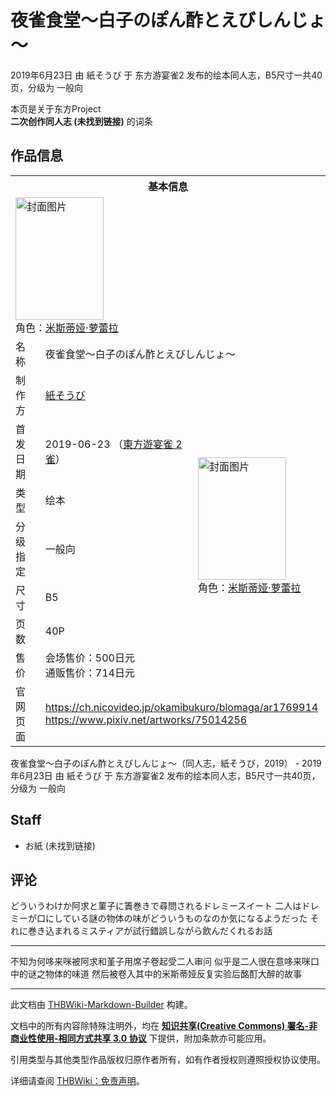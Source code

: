 # 夜雀食堂～白子のぽん酢とえびしんじょ～

<!-- source html: G:\repos\THBWiki-Markdown-Builder\THBWikiMarkdown\Temp\main\7\7a\ns0%3A%E5%A4%9C%E9%9B%80%E9%A3%9F%E5%A0%82%EF%BD%9E%E7%99%BD%E5%AD%90%E3%81%AE%E3%81%BD%E3%82%93%E9%85%A2%E3%81%A8%E3%81%88%E3%81%B3%E3%81%97%E3%82%93%E3%81%98%E3%82%87%EF%BD%9E.html -->

2019年6月23日 由 紙そうび 于 东方游宴雀2 发布的绘本同人志，B5尺寸一共40页，分级为 一般向

本页是关于东方Project  
 **二次创作同人志 (未找到链接)** 的词条
## 作品信息

<table><tbody><tr><th colspan="3">基本信息</th></tr><tr><td class="cover-artwork-mobile" colspan="2"><a href="./文件-夜雀食堂～白子のぽん酢とえびしんじょ～封面.jpg.md" class="image" title="封面图片"><img alt="封面图片" src="https://upload.thwiki.cc/thumb/8/8f/%E5%A4%9C%E9%9B%80%E9%A3%9F%E5%A0%82%EF%BD%9E%E7%99%BD%E5%AD%90%E3%81%AE%E3%81%BD%E3%82%93%E9%85%A2%E3%81%A8%E3%81%88%E3%81%B3%E3%81%97%E3%82%93%E3%81%98%E3%82%87%EF%BD%9E%E5%B0%81%E9%9D%A2.jpg/141px-%E5%A4%9C%E9%9B%80%E9%A3%9F%E5%A0%82%EF%BD%9E%E7%99%BD%E5%AD%90%E3%81%AE%E3%81%BD%E3%82%93%E9%85%A2%E3%81%A8%E3%81%88%E3%81%B3%E3%81%97%E3%82%93%E3%81%98%E3%82%87%EF%BD%9E%E5%B0%81%E9%9D%A2.jpg" decoding="async" loading="lazy" width="141" height="196" srcset="https://upload.thwiki.cc/thumb/8/8f/%E5%A4%9C%E9%9B%80%E9%A3%9F%E5%A0%82%EF%BD%9E%E7%99%BD%E5%AD%90%E3%81%AE%E3%81%BD%E3%82%93%E9%85%A2%E3%81%A8%E3%81%88%E3%81%B3%E3%81%97%E3%82%93%E3%81%98%E3%82%87%EF%BD%9E%E5%B0%81%E9%9D%A2.jpg/211px-%E5%A4%9C%E9%9B%80%E9%A3%9F%E5%A0%82%EF%BD%9E%E7%99%BD%E5%AD%90%E3%81%AE%E3%81%BD%E3%82%93%E9%85%A2%E3%81%A8%E3%81%88%E3%81%B3%E3%81%97%E3%82%93%E3%81%98%E3%82%87%EF%BD%9E%E5%B0%81%E9%9D%A2.jpg 1.5x, https://upload.thwiki.cc/thumb/8/8f/%E5%A4%9C%E9%9B%80%E9%A3%9F%E5%A0%82%EF%BD%9E%E7%99%BD%E5%AD%90%E3%81%AE%E3%81%BD%E3%82%93%E9%85%A2%E3%81%A8%E3%81%88%E3%81%B3%E3%81%97%E3%82%93%E3%81%98%E3%82%87%EF%BD%9E%E5%B0%81%E9%9D%A2.jpg/282px-%E5%A4%9C%E9%9B%80%E9%A3%9F%E5%A0%82%EF%BD%9E%E7%99%BD%E5%AD%90%E3%81%AE%E3%81%BD%E3%82%93%E9%85%A2%E3%81%A8%E3%81%88%E3%81%B3%E3%81%97%E3%82%93%E3%81%98%E3%82%87%EF%BD%9E%E5%B0%81%E9%9D%A2.jpg 2x" data-file-width="863" data-file-height="1200"></a><div class="cover-char">角色：<a href="./米斯蒂娅·萝蕾拉.md" title="米斯蒂娅·萝蕾拉">米斯蒂娅·萝蕾拉</a></div></td>
</tr><tr><td class="label">名称</td><td colspan="2"> 夜雀食堂～白子のぽん酢とえびしんじょ～ </td></tr><tr><td class="label">制作方</td><td><a href="./紙そうび.md" title="紙そうび">紙そうび</a></td><td class="cover-artwork" rowspan="7" style="min-width:196px;"><a href="./文件-夜雀食堂～白子のぽん酢とえびしんじょ～封面.jpg.md" class="image" title="封面图片"><img alt="封面图片" src="https://upload.thwiki.cc/thumb/8/8f/%E5%A4%9C%E9%9B%80%E9%A3%9F%E5%A0%82%EF%BD%9E%E7%99%BD%E5%AD%90%E3%81%AE%E3%81%BD%E3%82%93%E9%85%A2%E3%81%A8%E3%81%88%E3%81%B3%E3%81%97%E3%82%93%E3%81%98%E3%82%87%EF%BD%9E%E5%B0%81%E9%9D%A2.jpg/141px-%E5%A4%9C%E9%9B%80%E9%A3%9F%E5%A0%82%EF%BD%9E%E7%99%BD%E5%AD%90%E3%81%AE%E3%81%BD%E3%82%93%E9%85%A2%E3%81%A8%E3%81%88%E3%81%B3%E3%81%97%E3%82%93%E3%81%98%E3%82%87%EF%BD%9E%E5%B0%81%E9%9D%A2.jpg" decoding="async" loading="lazy" width="141" height="196" srcset="https://upload.thwiki.cc/thumb/8/8f/%E5%A4%9C%E9%9B%80%E9%A3%9F%E5%A0%82%EF%BD%9E%E7%99%BD%E5%AD%90%E3%81%AE%E3%81%BD%E3%82%93%E9%85%A2%E3%81%A8%E3%81%88%E3%81%B3%E3%81%97%E3%82%93%E3%81%98%E3%82%87%EF%BD%9E%E5%B0%81%E9%9D%A2.jpg/211px-%E5%A4%9C%E9%9B%80%E9%A3%9F%E5%A0%82%EF%BD%9E%E7%99%BD%E5%AD%90%E3%81%AE%E3%81%BD%E3%82%93%E9%85%A2%E3%81%A8%E3%81%88%E3%81%B3%E3%81%97%E3%82%93%E3%81%98%E3%82%87%EF%BD%9E%E5%B0%81%E9%9D%A2.jpg 1.5x, https://upload.thwiki.cc/thumb/8/8f/%E5%A4%9C%E9%9B%80%E9%A3%9F%E5%A0%82%EF%BD%9E%E7%99%BD%E5%AD%90%E3%81%AE%E3%81%BD%E3%82%93%E9%85%A2%E3%81%A8%E3%81%88%E3%81%B3%E3%81%97%E3%82%93%E3%81%98%E3%82%87%EF%BD%9E%E5%B0%81%E9%9D%A2.jpg/282px-%E5%A4%9C%E9%9B%80%E9%A3%9F%E5%A0%82%EF%BD%9E%E7%99%BD%E5%AD%90%E3%81%AE%E3%81%BD%E3%82%93%E9%85%A2%E3%81%A8%E3%81%88%E3%81%B3%E3%81%97%E3%82%93%E3%81%98%E3%82%87%EF%BD%9E%E5%B0%81%E9%9D%A2.jpg 2x" data-file-width="863" data-file-height="1200"></a><div class="cover-char">角色：<a href="./米斯蒂娅·萝蕾拉.md" title="米斯蒂娅·萝蕾拉">米斯蒂娅·萝蕾拉</a></div></td>
</tr><tr><td class="label">首发日期</td><td>2019-06-23&#160;（<a href="/展会作品列表?e=%E4%B8%9C%E6%96%B9%E6%B8%B8%E5%AE%B4%E9%9B%80%232">東方遊宴雀 2雀</a>）</td></tr><tr><td class="label">类型</td><td>绘本</td></tr><tr><td class="label">分级指定</td><td>一般向</td></tr><tr><td class="label">尺寸</td><td>B5</td></tr><tr><td class="label">页数</td><td>40P</td></tr><tr><td class="label">售价</td><td>会场售价：500日元<br>通贩售价：714日元</td></tr>
<tr><td class="label">官网页面</td><td colspan="2"><a rel="nofollow" class="external free" href="https://ch.nicovideo.jp/okamibukuro/blomaga/ar1769914">https://ch.nicovideo.jp/okamibukuro/blomaga/ar1769914</a><br><a rel="nofollow" class="external free" href="https://www.pixiv.net/artworks/75014256">https://www.pixiv.net/artworks/75014256</a></td></tr></tbody></table>

夜雀食堂～白子のぽん酢とえびしんじょ～（同人志，紙そうび，2019） - 2019年6月23日 由 紙そうび 于 东方游宴雀2 发布的绘本同人志，B5尺寸一共40页，分级为 一般向
## Staff
- お紙 (未找到链接)

## 评论
  
どういうわけか阿求と菫子に簀巻きで尋問されるドレミースイート
二人はドレミーが口にしている謎の物体の味がどういうものなのか気になるようだった
それに巻き込まれるミスティアが試行錯誤しながら飲んだくれるお話
  

___

  
不知为何哆来咪被阿求和堇子用席子卷起受二人审问
似乎是二人很在意哆来咪口中的谜之物体的味道
然后被卷入其中的米斯蒂娅反复实验后酩酊大醉的故事
  





---

此文档由 [THBWiki-Markdown-Builder](https://github.com/Delsin-Yu/THBWiki-Markdown-Builder) 构建。

文档中的所有内容除特殊注明外，均在 [**知识共享(Creative Commons) 署名-非商业性使用-相同方式共享 3.0 协议**](https://creativecommons.org/licenses/by-sa/3.0/deed.zh-hans) 下提供，附加条款亦可能应用。

引用类型与其他类型作品版权归原作者所有，如有作者授权则遵照授权协议使用。

详细请查阅 [THBWiki：免责声明](https://thbwiki.cc/THBWiki:%E5%85%8D%E8%B4%A3%E5%A3%B0%E6%98%8E)。

